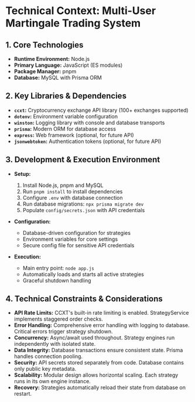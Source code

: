 # Technical Context: Multi-User Martingale Trading System

## 1. Core Technologies

*   **Runtime Environment:** Node.js
*   **Primary Language:** JavaScript (ES modules)
*   **Package Manager:** pnpm
*   **Database:** MySQL with Prisma ORM

## 2. Key Libraries & Dependencies

*   **`ccxt`:** Cryptocurrency exchange API library (100+ exchanges supported)
*   **`dotenv`:** Environment variable configuration
*   **`winston`:** Logging library with console and database transports
*   **`prisma`:** Modern ORM for database access
*   **`express`:** Web framework (optional, for future API)
*   **`jsonwebtoken`:** Authentication tokens (optional, for future API)

## 3. Development & Execution Environment

*   **Setup:**
    1. Install Node.js, pnpm and MySQL
    2. Run `pnpm install` to install dependencies
    3. Configure `.env` with database connection
    4. Run database migrations: `npx prisma migrate dev`
    5. Populate `config/secrets.json` with API credentials

*   **Configuration:**
    * Database-driven configuration for strategies
    * Environment variables for core settings
    * Secure config file for sensitive API credentials

*   **Execution:**
    * Main entry point: `node app.js`
    * Automatically loads and starts all active strategies
    * Graceful shutdown handling

## 4. Technical Constraints & Considerations

*   **API Rate Limits:** CCXT's built-in rate limiting is enabled. StrategyService implements staggered order checks.
*   **Error Handling:** Comprehensive error handling with logging to database. Critical errors trigger strategy shutdown.
*   **Concurrency:** Async/await used throughout. Strategy engines run independently with isolated state.
*   **Data Integrity:** Database transactions ensure consistent state. Prisma handles connection pooling.
*   **Security:** API secrets stored separately from code. Database contains only public key metadata.
*   **Scalability:** Modular design allows horizontal scaling. Each strategy runs in its own engine instance.
*   **Recovery:** Strategies automatically reload their state from database on restart.
